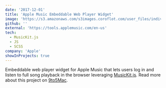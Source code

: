 ```yaml
---
date: '2017-12-01'
title: 'Apple Music Embeddable Web Player Widget'
image: 'https://s3.amazonaws.com/s3images.coroflot.com/user_files/individual_files/large_906045_oanfkk4dygv7iz24t0w2igmfx.png?AWSAccessKeyId=086M18W1MHNJR6M3X402&Expires=1678394271&Signature=JkYjSQr%2F7IGvuoElPdv1a4pUNLQ%3D'
github: ''
external: 'https://tools.applemusic.com/en-us'
tech:
  - MusicKit.js
  - JS
  - SCSS
company: 'Apple'
showInProjects: true
---
```


Embeddable web player widget for Apple Music that lets users log in and listen to full song playback in the browser leveraging [MusicKit.js](https://developer.apple.com/documentation/musickitjs). Read more about this project on [9to5Mac](https://9to5mac.com/2018/06/03/apple-music-embeddable-web-player-listen-browser/).

